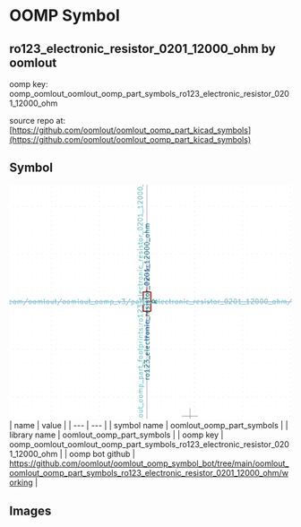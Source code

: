 # OOMP Symbol  
## ro123_electronic_resistor_0201_12000_ohm  by oomlout  
  
oomp key: oomp_oomlout_oomlout_oomp_part_symbols_ro123_electronic_resistor_0201_12000_ohm  
  
source repo at: [https://github.com/oomlout/oomlout_oomp_part_kicad_symbols](https://github.com/oomlout/oomlout_oomp_part_kicad_symbols)  
## Symbol  
  
[![working.png](working_600.png)](working.png)  
| name | value | 
| --- | --- | 
| symbol name | oomlout_oomp_part_symbols | 
| library name | oomlout_oomp_part_symbols | 
| oomp key | oomp_oomlout_oomlout_oomp_part_symbols_ro123_electronic_resistor_0201_12000_ohm | 
| oomp bot github | https://github.com/oomlout/oomlout_oomp_symbol_bot/tree/main/oomlout_oomlout_oomp_part_symbols_ro123_electronic_resistor_0201_12000_ohm/working | 
## Images  
